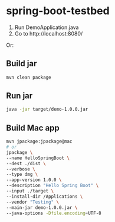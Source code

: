 # spring-boot-testbed

1. Run DemoApplication.java
2. Go to http://localhost:8080/

Or:

## Build jar

```sh
mvn clean package
```

## Run jar

```sh
java -jar target/demo-1.0.0.jar
```

## Build Mac app

```sh
mvn jpackage:jpackage@mac
# or
jpackage \
--name HelloSpringBoot \
--dest ./dist \
--verbose \
--type dmg \
--app-version 1.0.0 \
--description "Hello Spring Boot" \
--input ./target \
--install-dir /Applications \
--vendor "Testing" \
--main-jar demo-1.0.0.jar \
--java-options -Dfile.encoding=UTF-8
```

<br>

